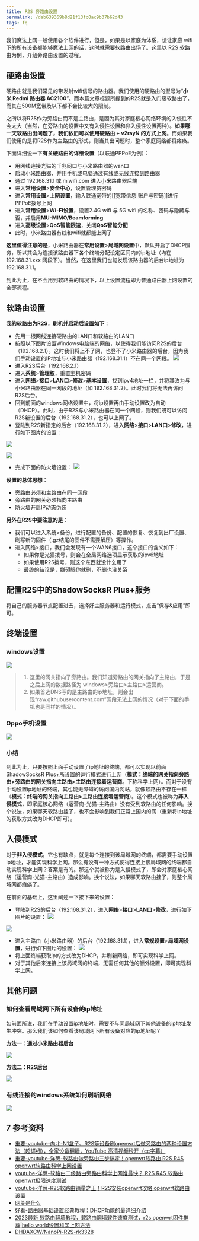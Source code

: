 ```yaml
---
title: R2S 旁路由设置
permalink: /dab639369b8d21f13fc0ac9b37b62d43
tags: fq
---
```


我们魔法上网一般使用各个软件进行，但是，如果是以家庭为体系，想让家庭 wifi 下的所有设备都能够魔法上网的话，这时就需要软路由出场了。这里以 R2S 软路由为例，介绍旁路由设置的过程。

## 硬路由设置

硬路由就是我们常见的带发射wifi信号的路由器。我们使用的硬路由的型号为“**小米 Redmi 路由器 AC2100**”。而本篇文章标题所提到的R2S就是入门级软路由了，而其在500M宽带及以下都不会比较大的限制。

之所以将R2S作为旁路由而不是主路由，是因为其对家庭核心网络环境的入侵性不会太大（当然，在旁路由的设置中又有入侵性设置和非入侵性设置两种）。**如果哪一天软路由出问题了，我们依旧可以使用硬路由 + v2rayN 的方式上网**。而如果我们使用的是将R2S作为主路由的形式，则当其出问题时，整个家庭网络都将瘫痪。

下面详细说一下**有关硬路由的详细设置**（以联通PPPoE为例）：
- 用网线连接光猫的千兆网口与小米路由器的wan口
- 启动小米路由器，并用手机或电脑通过有线或无线连接到路由器
- 通过 192.168.31.1 或 miwifi.com 进入小米路由器后端
- 进入**常用设置**>**安全中心**，设置管理员密码
- 进入**常用设置**>**上网设置**，输入联通宽带的[[宽带信息|账户与密码]]进行PPPoE拨号上网
- 进入**常用设置**>**Wi-Fi设置**，设置2.4G wifi 与 5G wifi 的名称、密码与隐藏与否，并启用**MU-MIMO/Beamforming**
- 进入**高级设置**>**QoS智能限速**，关闭**QoS智能分配**
- 此时，小米路由器有线和wifi就都能上网了

**这里值得注意的是**，小米路由器在**常用设置**>**局域网设置**中，默认开启了DHCP服务，所以其会为连接该路由器下各个终端分配设定区间内的ip地址（均在 192.168.31.xxx 网段下）。当然，在这里我们也能发现该路由器的后台ip地址为 192.168.31.1。

到此为止，在不会用到软路由的情况下，以上设置流程即为普通路由器上网设置的全部流程。

## 软路由设置

**我的软路由为R2S，刷机并启动后设置如下**：
- 先用一根网线连接硬路由的LAN口和软路由的LAN口
- 按照以下图片设置Windows电脑端的网络，以使得我们能访问R2S的后台（192.168.2.1）。这时我们将上不了网，也登不了小米路由器的后台，因为我们手动设置的IP地址与小米路由器（192.168.31.1）不在同一个网段。
![](https://cdn.jsdelivr.net/gh/Meiting-Wang/pictures/picgo/picgo-202206270145931.png)
- 进入R2S后台（192.168.2.1）
- 进入**系统**>**管理权**，重置主机密码
- 进入**网络**>**接口**>**LAN口**>**修改**>**基本设置**，找到ipv4地址一栏，并将其改为与小米路由器在同一网段的地址（如 192.168.31.2）。此时我们将无法再访问R2S后台。
- 回到前面的windows网络设置中，将ip设置再由手动设置改为自动（DHCP）。此时，由于R2S与小米路由器在同一个网段，则我们既可以访问R2S新设置的后台（192.168.31.2），也可以上网了。 
- 登陆到R2S新指定的后台（192.168.31.2），进入**网络**>**接口**>**LAN口**>**修改**，进行如下图片的设置：

![](https://cdn.jsdelivr.net/gh/Meiting-Wang/pictures/picgo/picgo-202206271808683.png)

![](https://cdn.jsdelivr.net/gh/Meiting-Wang/pictures/picgo/picgo-202206271809383.png)
- 完成下面的防火墙设置：
![](https://cdn.jsdelivr.net/gh/Meiting-Wang/pictures/picgo/picgo-202206271835924.png)


**设置的总体思想**：
- 旁路由必须和主路由在同一网段
- 旁路由的网关必须指向主路由
- 防火墙开启IP动态伪装

**另外在R2S中要注意的是**：
- 我们可以进入系统>备份，进行配置的备份、配置的恢复、恢复到出厂设置、刷写新的固件（.gz结尾的固件不需要解压）等操作。
- 进入网络>接口，我们会发现有一个WAN6接口，这个接口的含义如下：
	- 如果你是光猫拨号，则会在全局网络选项显示获取的ipv6地址
	- 如果使用R2S拨号，则这个东西就没什么用了
	- 最终的结论是，嫌碍眼你就删，不删也没关系

## 配置R2S中的ShadowSocksR Plus+服务
将自己的服务器节点配置进去，选择好主服务器和运行模式，点击“保存&应用”即可。


## 终端设置
### windows设置

![](https://cdn.jsdelivr.net/gh/Meiting-Wang/pictures/picgo/picgo-202206280136359.png)

> 1. 这里的网关指向了旁路由。我们知道旁路由的网关指向了主路由，于是之后上网的数据路径为 windows>旁路由>主路由>运营商。
> 2. 如果首选DNS写的是主路由的ip地址，则会出现“raw.githubusercontent.com”网段无法上网的情况（对于下面的手机也是同样的情况）。

### Oppo手机设置
![](https://cdn.jsdelivr.net/gh/Meiting-Wang/pictures/picgo/picgo-202206280140302.png)

### 小结
到此为止，只要按照上面手动设置了ip地址的终端，都可以实现以前面ShadowSocksR Plus+所设置的运行模式进行上网（**模式：终端的网关指向旁路由>旁路由的网关指向主路由>主路由连接着运营商**。下称科学上网）。而对于没有手动设置ip地址的终端，其也能无障碍的访问国内网站，就像软路由不存在一样（**模式：终端的网关指向主路由>主路由连接着运营商**）。这个模式也被称为**非入侵模式**，即家庭核心网络（运营商-光猫-主路由）没有受到软路由的任何影响。换个说法，如果哪天软路由挂了，也不会影响到我们正常上国内的网（重新将ip地址的获取方式改为DHCP即可）。


## 入侵模式
对于**非入侵模式**，它也有缺点，就是每个连接到该局域网的终端，都需要手动设置ip地址，才能实现科学上网。那么有没有一种方式使得连接上该局域网的终端都自动实现科学上网？答案是有的。那这个就被称为是入侵模式了，即会对家庭核心网络（运营商-光猫-主路由）造成影响。换个说法，如果哪天软路由挂了，则整个局域网都瘫痪了。

在前面的基础上，这里阐述一下接下来的设置：
- 登陆到R2S的后台（192.168.31.2），进入**网络**>**接口**>**LAN口**>**修改**，进行如下图片的设置：
![](https://cdn.jsdelivr.net/gh/Meiting-Wang/pictures/picgo/picgo-202206280229218.png)

![](https://cdn.jsdelivr.net/gh/Meiting-Wang/pictures/picgo/picgo-202206280230526.png)

- 进入主路由（小米路由器）的后台（192.168.31.1），进入**常规设置**>**局域网设置**，进行如下图片的设置：
![](https://cdn.jsdelivr.net/gh/Meiting-Wang/pictures/picgo/picgo-202206280233893.png)
- 将上面终端获取ip的方式改为DHCP，并刷新网络，即可实现科学上网。
- 对于其他后来连接上该局域网的终端，无需任何其他的额外设置，即可实现科学上网。

## 其他问题
### 如何查看局域网下所有设备的ip地址
如前面所说，我们在手动设置ip地址时，需要不与同局域网下其他设备的ip地址发生冲突。那么我们该如何查看该局域网下所有设备对应的ip地址呢？

**方法一：通过小米路由器后台**

![](https://cdn.jsdelivr.net/gh/Meiting-Wang/pictures/picgo/picgo-202206271939802.png)

**方法二：R2S后台**

![](https://cdn.jsdelivr.net/gh/Meiting-Wang/pictures/picgo/picgo-202206271940375.png)

### 有线连接的windows系统如何刷新网络
![](https://cdn.jsdelivr.net/gh/Meiting-Wang/pictures/picgo/picgo-202206280252391.png)


## 7 参考资料
- [重要-youtube-向北-N1盒子、R2S等设备刷openwrt后做旁路由的两种设置方法（超详细），全家设备翻墙，YouTube 高清视频秒开（cc字幕）](https://www.youtube.com/watch?v=P6NdEjycHhw)
- [重要-youtube-洋葱-软路由做旁路由三步搞定！openwrt软路由 R2S R4S openwrt软路由科学上网设置](https://www.youtube.com/watch?v=w7rwNF2Q3lM&t=9s)
- [youtube-洋葱-软路由二级路由旁路由科学上网谁最快？ R2S R4S 软路由openwrt极限速度测试](https://www.youtube.com/watch?v=cFpj_IhZd84&t=11s)
- [youtube-洋葱-R2S软路由销量之王！R2S安装openwrt攻略 openwrt软路由设置](https://www.youtube.com/watch?v=ZCmbbnIBD78&t=36s)
- [网关是什么](https://m.elecfans.com/article/823568.html)
- [好看-路由器基础设置经典教程：DHCP功能的最详细介绍](https://haokan.baidu.com/v?pd=wisenatural&vid=7222462497338050003)
- [2023最新 软路由翻墙教程，软路由翻墙软件速度测试，r2s openwrt固件推荐|hello world设置科学上网方法](https://www.youtube.com/watch?v=jGudo0dc7vg)
- [DHDAXCW/NanoPi-R2S-rk3328](https://github.com/DHDAXCW/NanoPi-R2S-rk3328)